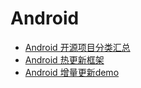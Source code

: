 Android 
========================================
* [Android 开源项目分类汇总](https://github.com/Trinea/android-open-project)
* [Android 热更新框架](https://github.com/alibaba/dexposed)
* [Android 增量更新demo](https://github.com/cundong/SmartAppUpdates)

